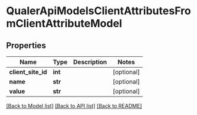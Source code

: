 # QualerApiModelsClientAttributesFromClientAttributeModel

## Properties
Name | Type | Description | Notes
------------ | ------------- | ------------- | -------------
**client_site_id** | **int** |  | [optional] 
**name** | **str** |  | [optional] 
**value** | **str** |  | [optional] 

[[Back to Model list]](../README.md#documentation-for-models) [[Back to API list]](../README.md#documentation-for-api-endpoints) [[Back to README]](../README.md)


